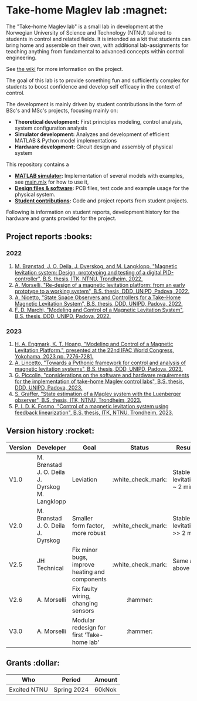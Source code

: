 # Take-home Maglev lab \:magnet\:
The "Take-home Maglev lab" is a small lab in development at the Norwegian University of Science and Technology (NTNU) tailored to students in control and related fields. It is intended as a kit that students can bring home and assemble on their own, with additional lab-assignments for teaching anything from fundamental to advanced concepts within control engineering.

See [the wiki](https://www.ntnu.no/wiki/x/OYSyEw) for more information on the project.

The goal of this lab is to provide something fun and sufficiently complex for students to boost confidence and develop self efficacy in the context of control. 

The development is mainly driven by student contributions in the form of BSc's and MSc's projects, focusing mainly on:
- **Theoretical development:** First principles modeling, control analysis, system configuration analysis
- **Simulator development:** Analyzes and development of efficient MATLAB & Python model implementations
- **Hardware development:** Circuit design and assembly of physical system

This repository contains a
- **[MATLAB simulator](./simulation):** Implementation of several models with examples, see [main.mlx](./simulation/main.mlx) for how to use it,
- **[Design files & software](./physical_system):** PCB files, test code and example usage for the physical system.
- **[Student contributions](./student_contributions):** Code and project reports from student projects.

Following is information on student reports, development history for the hardware and grants provided for the project.
## Project reports \:books\:
### 2022
 1. [M. Brønstad, J. O. Deila, J. Dyerskog, and M. Langklopp, "Magnetic levitation system: Design, prototyping and testing of a digital PID-controller", B.S. thesis, ITK, NTNU, Trondheim, 2022.](./student_contributions/literature/2022_NTNU_bachelor_thesis_MJJM.pdf)
 2. [A. Morselli, "Re-design of a magnetic levitation platform: from an early prototype to a working system", B.S. thesis, DDD, UNIPD, Padova, 2022.](./student_contributions/literature/2022_UNIPD_bachelor_thesis_alberto_morselli.pdf)
 3. [A. Nicetto, "State Space Observers and Controllers for a Take-Home Magnetic Levitation System", B.S. thesis, DDD, UNIPD, Padova, 2022.](./student_contributions/literature/2022_UNIPD_bachelor_thesis_andrea_nicetto.pdf)
 4. [F. D. Marchi, "Modeling and Control of a Magnetic Levitation System", B.S. thesis, DDD, UNIPD, Padova, 2022.](./student_contributions/literature/2022_UNIPD_bachelor_thesis_francesco_de_marchi.pdf)
### 2023
1. [H. A. Engmark, K. T. Hoang, "Modeling and Control of a Magnetic Levitation Platform.", presented at the 22nd IFAC World Congress, Yokohama, 2023 pp. 7276-7281. ](./media/literature/maglev_model_description.pdf)
2. [A. Lincetto, "Towards a Pythonic framework for control and analysis of magnetic levitation systems", B.S. thesis, DDD, UNIPD, Padova, 2023.](./student_contributions/literature/2023_UNIPD_bachelor_thesis_alessandro_lincetto.pdf)
3. [G. Piccolin, "considerations on the software and hardware requirements for the implementation of take-home Maglev control labs", B.S. thesis, DDD, UNIPD, Padova, 2023.](./student_contributions/literature/2023_UNIPD_bachelor_thesis_giulio_piccolin.pdf)
4. [S. Graffer, "State estimation of a Maglev system with the Luenberger observer", B.S. thesis, ITK, NTNU, Trondheim, 2023.](./student_contributions/literature/2023_NTNU_project_thesis_sverre_graffer.pdf)
5. [P. I. D. K. Fosmo, "Control of a magnetic levitation system using feedback linearization", B.S. thesis, ITK, NTNU, Trondheim, 2023.](./student_contributions/literature/2023_NTNU_project_thesis_pål_fosmo.pdf)
## Version history \:rocket\:
| **Version** | **Developer** | **Goal**                                       | **Status**           | **Result**                 |
|---------|-----------|--------------------------------------------|:----------------:|------------------------|
| V1.0        | M. Brønstad <br> J. O. Deila <br> J. Dyrskog <br> M. Langklopp          | Leviation                                      | \:white_check_mark\: | Stable levitation ~ 2 min  |
| V2.0        | M. Brønstad <br> J. O. Deila <br> J. Dyrskog            | Smaller form factor, more robust               | \:white_check_mark\: | Stable levitation >> 2 min |
| V2.5        | JH Technical  | Fix minor bugs, improve heating and components | \:white_check_mark\: | Same as above              |
| V2.6        | A. Morselli   | Fix faulty wiring, changing sensors    | \:hammer\:             |                            |
| V3.0        | A. Morselli   | Modular redesign for first 'Take-home lab'     | \:hammer\:           |                            |
## Grants \:dollar\:
| Who | Period | Amount |
|-----|--------|--------|
| Excited NTNU | Spring 2024 | 60kNok | 
